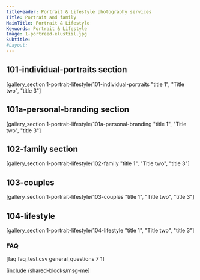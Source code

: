 ```yaml
---
titleHeader: Portrait & Lifestyle photography services
Title: Portrait and family
MainTitle: Portrait & Lifestyle
Keywords: Portrait & Lifestyle
Image: 1-portreed-elustiil.jpg
Subtitle: 
#Layout: 
---
```

<h2>101-individual-portraits section</h2>
[gallery_section 1-portrait-lifestyle/101-individual-portraits "title 1", "Title two", "title 3"]
<h2>101a-personal-branding section</h2>
[gallery_section 1-portrait-lifestyle/101a-personal-branding "title 1", "Title two", "title 3"]
<h2>102-family section</h2>
[gallery_section 1-portrait-lifestyle/102-family "title 1", "Title two", "title 3"]
<h2>103-couples</h2>
[gallery_section 1-portrait-lifestyle/103-couples "title 1", "Title two", "title 3"]
<h2>104-lifestyle</h2>
[gallery_section 1-portrait-lifestyle/104-lifestyle "title 1", "Title two", "title 3"]

<h3>FAQ</h3>
[faq faq_test.csv general_questions 7 1]


[include /shared-blocks/msg-me]
